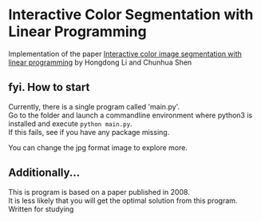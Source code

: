 # Interactive Color Segmentation with Linear Programming
Implementation of the paper [Interactive color image segmentation with linear programming](https://link.springer.com/article/10.1007/s00138-008-0171-x) by Hongdong Li and Chunhua Shen

## fyi. How to start
Currently, there is a single program called 'main.py'.<br>
Go to the folder and launch a commandline environment where python3 is installed and execute `python main.py`.<br>
If this fails, see if you have any package missing.<br>

You can change the jpg format image to explore more. <br>

## Additionally...
This is program is based on a paper published in 2008. <br>
It is less likely that you will get the optimal solution from this program. <br>
Written for studying
